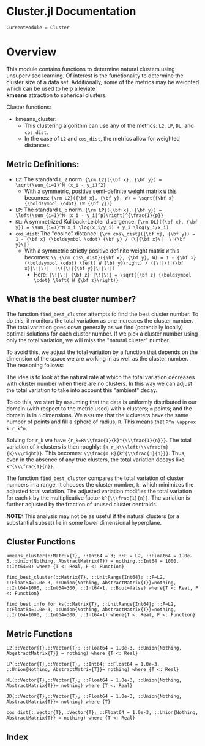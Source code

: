 # Cluster.jl Documentation

```@meta
CurrentModule = Cluster
```

# Overview
This module contains functions to determine natural clusters using unsupervised learning.
Of interest is the functionality to determine the cluster size of a data set.
Additionally, some of the metrics may be weighted which can be used to help alleviate  
**kmeans** attraction to spherical clusters.

Cluster functions:
- kmeans_cluster: 
    - This clustering algorithm can use any of the metrics: `L2`, `LP`, `DL`, and `cos_dist`.
    - In the case of `L2` and `cos_dist`, the metrics allow for weighted distances.

## Metric Definitions:
- `L2`: The standard ``L_2`` norm. ``{\rm L2}({\bf x}, {\bf y}) = \sqrt{\sum_{i=1}^N (x_i - y_i)^2}``
    -  With a symmetric, positive semi-definite weight matrix `W` this becomes: ``{\rm L2}({\bf x}, {\bf y}, W) = \sqrt{{\bf x} {\boldsymbol \cdot} (W {\bf y})}``
- `LP`: The standard ``L_p`` norm. ``{\rm LP}({\bf x}, {\bf y}) = \left(\sum_{i=1}^N |x_i - y_i|^p)\right)^{\frac{1}{p}}``
- `KL`: A symmetrized Kullback-Leibler divergence: ``{\rm DL}({\bf x}, {\bf y}) = \sum_{i=1}^N x_i \log(x_i/y_i) + y_i \log(y_i/x_i)``
- `cos_dist`: The "cosine" distance: ``{\rm cos\_dist}({\bf x}, {\bf y}) = 1 - {\bf x} {\boldsymbol \cdot} {\bf y} / (\|{\bf x}\|  \|{\bf y}\|)``
    - With a symmetric strictly positive definite weight matrix `W` this becomes: 
        ``\\ {\rm cos\_dist}({\bf x}, {\bf y}, W) = 1 - {\bf x} {\boldsymbol \cdot} \left( W {\bf y}\right) / (|\!|\!|{\bf x}|\!|\!|  |\!|\!|{\bf y}|\!|\!|)`` 
        - Here: ``|\!|\!| {\bf z} |\!|\!| = \sqrt{{\bf z} {\boldsymbol \cdot} \left( W {\bf z}\right)}``

## What is the best cluster number?
The function `find_best_cluster` attempts to find the best cluster number.
To do this, it monitors the total variation as one increases the cluster number. The total variation goes 
down generally as we find (potentially locally) optimal solutions for each cluster number.
If we pick a cluster number using only the total variation, we will miss the "natural cluster" number.

To avoid this, we adjust the total variation by a function that depends on the dimension of the space
we are working in as well as the cluster number. The reasoning follows:

The idea is to look at the natural rate at which the total variation decreases with cluster number when 
there are no clusters. In this way we can adjust the total variation to take into account 
this "ambient" decay.

To do this, we start by assuming that the data is uniformly distributed in our domain 
(with respect to the metric used) with `k` clusters; `m` points; and the domain is in `n` dimensions.
We assume that the `k` clusters have the same number of points and fill a sphere 
of radius, `R`. This means that ``R^n \approx k r_k^n``.

Solving for ``r_k`` we have ``{r_k=R\\\frac{1}{k}^{\\\frac{1}{n}}}``.
The total variation of `k` clusters is then roughly: ``{k r_k\\\left(\\\frac{m}{k}\\\right)}``. 
This becomes: ``\\\frac{m R}{k^{\\\frac{1}{n}}}``.
Thus, even in the absence of any true clusters, the total variation decays like ``k^{\\\frac{1}{n}}``.

The function `find_best_cluster` compares the total variation of cluster numbers in a range.
It chooses the cluster number, `k`, which minimizes the adjusted total variation.
The adjusted variation modifies the total variation for each `k` by the multiplicative factor  ``k^{\\\frac{1}{n}}``. 
The variation is further adjusted by the 
fraction of unused cluster centroids.

**NOTE:** This analysis may not be as useful if the natural clusters (or a substantial subset) 
lie in some lower dimensional hyperplane.


## Cluster Functions

```@docs
kmeans_cluster(::Matrix{T}, ::Int64 = 3; ::F = L2, ::Float64 = 1.0e-3,::Union{Nothing, AbstractMatrix{T}} = nothing,::Int64 = 1000, ::Int64=0) where {T <: Real, F <: Function}
```

```@docs
find_best_cluster(::Matrix{T}, ::UnitRange{Int64}; ::F=L2, ::Float64=1.0e-3, ::Union{Nothing, AbstractMatrix{T}}=nothing, ::Int64=1000, ::Int64=300, ::Int64=1, ::Bool=false) where{T <: Real, F <: Function}
```

```@docs
find_best_info_for_ks(::Matrix{T}, ::UnitRange{Int64}; ::F=L2, ::Float64=1.0e-3, ::Union{Nothing, AbstractMatrix{T}}=nothing, ::Int64=1000, ::Int64=300, ::Int64=1) where{T <: Real, F <: Function}
```

## Metric Functions

```@docs
L2(::Vector{T},::Vector{T}; ::Float64 = 1.0e-3, ::Union{Nothing, AbgstractMatrix{T}} = nothing) where {T <: Real}
```

```@docs
LP(::Vector{T},::Vector{T}, ::Int64; ::Float64 = 1.0e-3, ::Union{Nothing, AbstractMatrix{T}}= nothing) where {T <: Real}
```

```@docs
KL(::Vector{T},::Vector{T}; ::Float64 = 1.0e-3, ::Union{Nothing, AbstractMatrix{T}}= nothing) where {T <: Real}
```

```@docs
JD(::Vector{T},::Vector{T}; ::Float64 = 1.0e-3, ::Union{Nothing, AbstractMatrix{T}}= nothing) where {T}
```

```@docs
cos_dist(::Vector{T},::Vector{T}; ::Float64 = 1.0e-3, ::Union{Nothing, AbstractMatrix{T}} = nothing) where {T <: Real}
```

## Index

```@index
```

